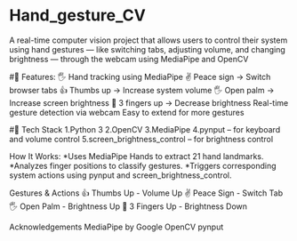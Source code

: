 # Hand_gesture_CV

A real-time computer vision project that allows users to control their system using hand gestures — like switching tabs, adjusting volume, and changing brightness — through the webcam using MediaPipe and OpenCV

#🚀 Features:
🖐 Hand tracking using MediaPipe
✌️ Peace sign → Switch browser tabs
👍 Thumbs up → Increase system volume
🖐 Open palm → Increase screen brightness
🤟 3 fingers up → Decrease brightness
Real-time gesture detection via webcam
Easy to extend for more gestures

#🧰 Tech Stack
1.Python 3
2.OpenCV
3.MediaPipe
4.pynput – for keyboard and volume control
5.screen_brightness_control – for brightness control

How It Works:
*Uses MediaPipe Hands to extract 21 hand landmarks.
*Analyzes finger positions to classify gestures.
*Triggers corresponding system actions using pynput and screen_brightness_control.

Gestures & Actions
👍 Thumbs Up -	Volume Up
✌️ Peace Sign	 - Switch Tab
🖐 Open Palm	- Brightness Up
🤟 3 Fingers Up	- Brightness Down

Acknowledgements
MediaPipe by Google
OpenCV
pynput
